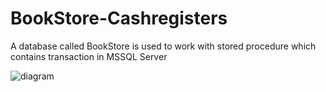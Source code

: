 # BookStore-Cashregisters
A database called BookStore is used to work with stored procedure which contains transaction in MSSQL Server 

![diagram](https://user-images.githubusercontent.com/30021708/139617911-0ac5b3bd-744f-45c7-90c9-1a83e91931d4.PNG)
